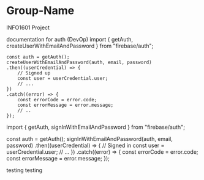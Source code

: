 # Group-Name
INFO1601 Project

documentation for auth (DevOp)
    import { getAuth, createUserWithEmailAndPassword } from "firebase/auth";

    const auth = getAuth();
    createUserWithEmailAndPassword(auth, email, password)
    .then((userCredential) => {
        // Signed up 
        const user = userCredential.user;
        // ...
    })
    .catch((error) => {
        const errorCode = error.code;
        const errorMessage = error.message;
        // ..
    });


import { getAuth, signInWithEmailAndPassword } from "firebase/auth";

const auth = getAuth();
signInWithEmailAndPassword(auth, email, password)
  .then((userCredential) => {
    // Signed in 
    const user = userCredential.user;
    // ...
  })
  .catch((error) => {
    const errorCode = error.code;
    const errorMessage = error.message;
  });

  testing testing